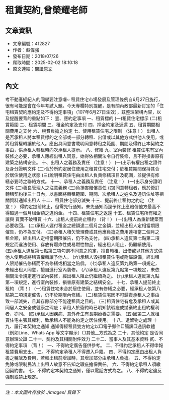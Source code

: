 # 租賃契約,曾榮耀老師

## 文章資訊
- 文章編號：412827
- 作者：蘇偉強
- 發布日期：2018/07/26
- 爬取時間：2025-02-02 18:10:18
- 原文連結：[閱讀原文](https://real-estate.get.com.tw/Columns/detail.aspx?no=412827)

## 內文
考不動產經紀人的同學要注意囉~
租賃住宅市場發展及管理條例自6月27日施行，很有可能是會在今年考試入題。今天專欄特別提醒，是有關內政部最新訂定的「住宅租賃契約應約定及不得約定事項」（107年6月27日生效），茲整理架構內容，以及提醒要背的重點如下：
壹、應約定事項
一、租賃標的
(一)租賃住宅標示
(二)租賃範圍
二、租賃期間
三、租金約定及支付
四、押金約定及返還
五、租賃期間相關費用之支付
六、稅費負擔之約定
七、使用租賃住宅之限制
（注意！）
出租人是否承租人將本租賃標的之全部或一部分轉租、出借或以其他方式供他人使用，或將租賃權轉讓於他人。應出具同意書載明同意轉租之範圍、期間及得終止本契約之事由，供承租人轉租時向次承租人提示。
八、修繕
九、室內裝修
租賃住宅有室內裝修之必要，承租人應經出租人同意，始得依相關法令自行裝修，且不得損害原有建築之結構安全。
十、出租人之義務及責任
（注意！）
(一)出示有權出租之證件及身分證明文件
(二)合於所約定居住使用之租賃住宅交付；於租賃期間保持其合於居住使用之狀態
(三)說明租賃住宅由出租人負責修繕項目及範圍，並提供有修繕必要時之聯絡方式。
十一、承租人之義務及責任
（注意！）
(一)出示身分證明文件
(二)善良管理人之注意義務
(三)負損害賠償責任
(四)同意轉租者，應於簽訂轉租契約後三十日內，以書面將轉租範圍、期間、次承租人之姓名及通訊住址等相關資料通知出租人
十二、租賃住宅部分滅失
十三、提前終止租約之約定
（注意！）
得約定提前終止，但需先行通知。未先通知而逕予終止應賠償他方最高不得超過一個月租金額之違約金。
十四、租賃住宅之返還
十五、租賃住宅所有權之讓與
買賣不破租賃
十六、出租人提前終止租約
（背！）
(一)出租人為重新建築而必要收回。
(二)承租人遲付租金之總額達二個月之金額，並經出租人定相當期限催告，仍不為支付。
(三)承租人積欠管理費或其他應負擔之費用達相當二個月之租金額，經出租人定相當期限催告，仍不為支付。
(四)承租人違反第七點第二項規定而違法使用、存放有爆炸性或易燃性物品，經出租人阻止，仍繼續使用。
(五)承租人違反第七點第三項勾選不同意之約定，擅自轉租、出借或以其他方式供他人使用或將租賃權轉讓予他人。
(六)承租人毀損租賃住宅或附屬設備，經出租人限期催告修繕而不為修繕或相當之賠償。
(七)承租人違反第九點第一項規定，未經出租人同意，擅自進行室內裝修。
(八)承租人違反第九點第一項規定，未依相關法令規定進行室內裝修，經出租人阻止仍繼續為之。
(九)承租人違反第九點第一項規定，進行室內裝修，損害原有建築之結構安全。
十七、承租人提前終止租約
（背！）
(一)租賃住宅未合於居住使用，並有修繕之必要，經承租人依第八點第二項規定催告，仍不於期限內修繕。
(二)租賃住宅因不可歸責承租人之事由致一部滅失，且其存餘部分不能達租賃之目的。
(三)租賃住宅有危及承租人或其同居人之安全或健康之瑕疵；承租人於簽約時已明知該瑕疵或拋棄終止租約權利者，亦同。
(四)承租人因疾病、意外產生有長期療養之需要。
(五)因第三人就租賃住宅主張其權利，致承租人不能為約定之居住使用。
十八、遺留物之處理
十九、履行本契約之通知
通知得經租賃雙方約定以□電子郵件□簡訊□通訊軟體（例如Line、Whats App 等文字顯示）□其他__方式為之
二十、其他約定
是否同意辦理公證
二十一、契約及其相關附件效力
二十二、當事人及其基本資料
貳、不得約定事項
（背！）
一、不得約定廣告僅供參考。
二、不得約定承租人不得申報租賃費用支出。
三、不得約定承租人不得遷入戶籍。
四、不得約定應由出租人負擔之稅賦及費用，若較出租前增加時，其增加部分由承租人負擔。
五、不得約定免除或限制民法上出租人故意不告知之瑕疵擔保責任。
六、不得約定承租人須繳回契約書。
七、不得約定本契約之通知，僅以電話方式為之。
八、不得約定違反強制或禁止規定。

---
*注：本文圖片存放於 ./images/ 目錄下*
